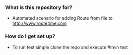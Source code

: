  
### What is this repository for? ###

* Automated scenario for adding Route from file to http://www.route4me.com

### How do I get set up? ###

* To run test simple clone the repo and execute  #mvn test
